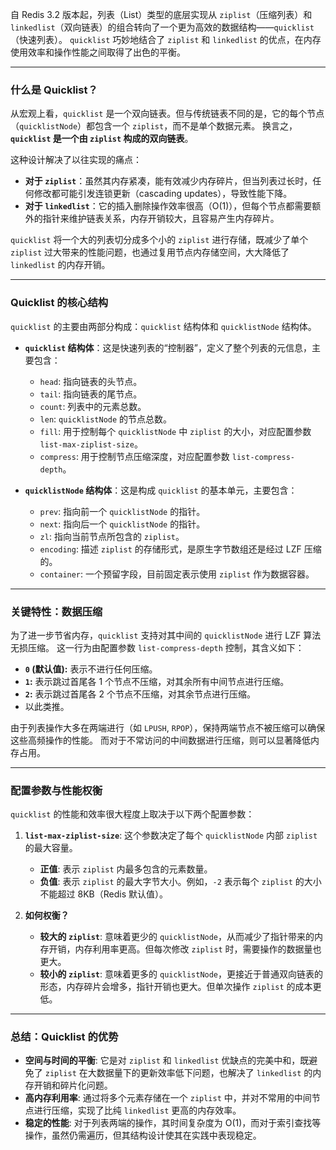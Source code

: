 
自 Redis 3.2 版本起，列表（List）类型的底层实现从 `ziplist`（压缩列表）和 `linkedlist`（双向链表）的组合转向了一个更为高效的数据结构——`quicklist`（快速列表）。 `quicklist` 巧妙地结合了 `ziplist` 和 `linkedlist` 的优点，在内存使用效率和操作性能之间取得了出色的平衡。

---

### 什么是 Quicklist？

从宏观上看，`quicklist` 是一个双向链表。但与传统链表不同的是，它的每个节点（`quicklistNode`）都包含一个 `ziplist`，而不是单个数据元素。 换言之，**`quicklist` 是一个由 `ziplist` 构成的双向链表**。

这种设计解决了以往实现的痛点：
*   **对于 `ziplist`**：虽然其内存紧凑，能有效减少内存碎片，但当列表过长时，任何修改都可能引发连锁更新（cascading updates），导致性能下降。
*   **对于 `linkedlist`**：它的插入删除操作效率很高（O(1)），但每个节点都需要额外的指针来维护链表关系，内存开销较大，且容易产生内存碎片。

`quicklist` 将一个大的列表切分成多个小的 `ziplist` 进行存储，既减少了单个 `ziplist` 过大带来的性能问题，也通过复用节点内存储空间，大大降低了 `linkedlist` 的内存开销。

---

### Quicklist 的核心结构

`quicklist` 的主要由两部分构成：`quicklist` 结构体和 `quicklistNode` 结构体。

*   **`quicklist` 结构体**：这是快速列表的“控制器”，定义了整个列表的元信息，主要包含：
    *   `head`: 指向链表的头节点。
    *   `tail`: 指向链表的尾节点。
    *   `count`: 列表中的元素总数。
    *   `len`: `quicklistNode` 的节点总数。
    *   `fill`: 用于控制每个 `quicklistNode` 中 `ziplist` 的大小，对应配置参数 `list-max-ziplist-size`。
    *   `compress`: 用于控制节点压缩深度，对应配置参数 `list-compress-depth`。

*   **`quicklistNode` 结构体**：这是构成 `quicklist` 的基本单元，主要包含：
    *   `prev`: 指向前一个 `quicklistNode` 的指针。
    *   `next`: 指向后一个 `quicklistNode` 的指针。
    *   `zl`: 指向当前节点所包含的 `ziplist`。
    *   `encoding`: 描述 `ziplist` 的存储形式，是原生字节数组还是经过 LZF 压缩的。
    *   `container`: 一个预留字段，目前固定表示使用 `ziplist` 作为数据容器。

---

### 关键特性：数据压缩

为了进一步节省内存，`quicklist` 支持对其中间的 `quicklistNode` 进行 LZF 算法无损压缩。 这一行为由配置参数 `list-compress-depth` 控制，其含义如下：

*   **`0` (默认值):** 表示不进行任何压缩。
*   **`1`:** 表示跳过首尾各 1 个节点不压缩，对其余所有中间节点进行压缩。
*   **`2`:** 表示跳过首尾各 2 个节点不压缩，对其余节点进行压缩。
*   以此类推。

由于列表操作大多在两端进行（如 `LPUSH`, `RPOP`），保持两端节点不被压缩可以确保这些高频操作的性能。 而对于不常访问的中间数据进行压缩，则可以显著降低内存占用。

---

### 配置参数与性能权衡

`quicklist` 的性能和效率很大程度上取决于以下两个配置参数：

1.  **`list-max-ziplist-size`**: 这个参数决定了每个 `quicklistNode` 内部 `ziplist` 的最大容量。
    *   **正值**: 表示 `ziplist` 内最多包含的元素数量。
    *   **负值**: 表示 `ziplist` 的最大字节大小。例如，`-2` 表示每个 `ziplist` 的大小不能超过 8KB（Redis 默认值）。

2.  **如何权衡？**
    *   **较大的 `ziplist`**: 意味着更少的 `quicklistNode`，从而减少了指针带来的内存开销，内存利用率更高。但每次修改 `ziplist` 时，需要操作的数据量也更大。
    *   **较小的 `ziplist`**: 意味着更多的 `quicklistNode`，更接近于普通双向链表的形态，内存碎片会增多，指针开销也更大。但单次操作 `ziplist` 的成本更低。

---

### 总结：Quicklist 的优势

*   **空间与时间的平衡**: 它是对 `ziplist` 和 `linkedlist` 优缺点的完美中和，既避免了 `ziplist` 在大数据量下的更新效率低下问题，也解决了 `linkedlist` 的内存开销和碎片化问题。
*   **高内存利用率**: 通过将多个元素存储在一个 `ziplist` 中，并对不常用的中间节点进行压缩，实现了比纯 `linkedlist` 更高的内存效率。
*   **稳定的性能**: 对于列表两端的操作，其时间复杂度为 O(1)，而对于索引查找等操作，虽然仍需遍历，但其结构设计使其在实践中表现稳定。